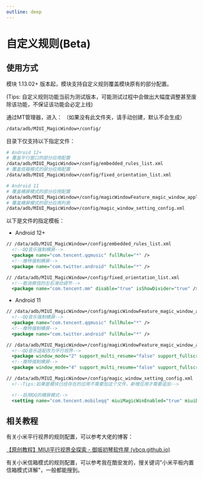 ```yaml
---
outline: deep
---
```


# 自定义规则(Beta)

## 使用方式

模块 1.13.02+ 版本起，模块支持自定义规则覆盖模块原有的部分配置。

(Tips: 自定义规则功能当前为测试版本，可能测试过程中会做出大幅度调整甚至废除该功能，不保证该功能会必定上线)

通过MT管理器，进入：
（如果没有此文件夹，请手动创建，默认不会生成）

```bash
/data/adb/MIUI_MagicWindow+/config/
```

目录下仅支持以下指定文件：

```bash
# Android 12+
# 覆盖平行窗口的部分应用配置
/data/adb/MIUI_MagicWindow+/config/embedded_rules_list.xml
# 覆盖信箱模式的部分应用配置
/data/adb/MIUI_MagicWindow+/config/fixed_orientation_list.xml
```

```bash
# Android 11
# 覆盖横屏模式的部分应用配置
/data/adb/MIUI_MagicWindow+/config/magicWindowFeature_magic_window_application_list.xml
# 覆盖横屏模式的部分应用列表
/data/adb/MIUI_MagicWindow+/config/magic_window_setting_config.xml
```

以下是文件的指定模板：

- Android 12+

```xml
// /data/adb/MIUI_MagicWindow+/config/embedded_rules_list.xml
  <!--QQ音乐强制横屏-->
  <package name="com.tencent.qqmusic" fullRule="*" />
  <!--推特强制横屏-->
  <package name="com.twitter.android" fullRule="*" />
```

```xml
// /data/adb/MIUI_MagicWindow+/config/fixed_orientation_list.xml
  <!--取消微信的左右滑动调节-->
  <package name="com.tencent.mm" disable="true" isShowDivider="true" />
```

- Android 11

```xml
// /data/adb/MIUI_MagicWindow+/config/magicWindowFeature_magic_window_application_list.xml
  <!--QQ音乐强制横屏-->
  <package name="com.tencent.qqmusic" fullRule="*" />
  <!--推特强制横屏-->
  <package name="com.twitter.android" fullRule="*" />
```

```xml
// /data/adb/MIUI_MagicWindow+/config/magicWindowFeature_magic_window_application_list.xml
  <!--QQ音乐适配改为平行视界-->
  <package window_mode="2" support_multi_resume="false" support_fullscreen_video="true" support_camera_preview="true" is_scaled="false" need_relaunch="false" default_setting="" is_dragable="true" is_left_window_one_third="" notch_adapt="false" version="" home="" name="com.tencent.qqmusic" />
  <!--推特强制横屏-->
  <package window_mode="4" support_multi_resume="false" support_fullscreen_video="true" support_camera_preview="true" is_scaled="false" need_relaunch="false" default_setting="" is_dragable="true" is_left_window_one_third="" notch_adapt="false" version="" home="" name="com.twitter.android" />
```

```xml
// /data/adb/MIUI_MagicWindow+/config/magic_window_setting_config.xml
  <!--Tips:如果是模块已经存在的应用不需要加这个文件，新增应用才需要追加-->

  <!--启用QQ的横屏模式-->
  <setting name="com.tencent.mobileqq" miuiMagicWinEnabled="true" miuiDialogShown="false" miuiDragMode="0"/>
```


## 相关教程

有关小米平行视界的规则配置，可以参考大佬的博客：

[【原创教程】MIUI平行视界全探索 - 御坂初琴软件屋 (ybcq.github.io)](https://ybcq.github.io/2023/02/12/【原创教程】MIUI平行视界全探索/)


有关小米信箱模式的规则配置，可以参考我在酷安发的，搜关键词"小米平板内置信箱模式详解"，一般都能搜到。

